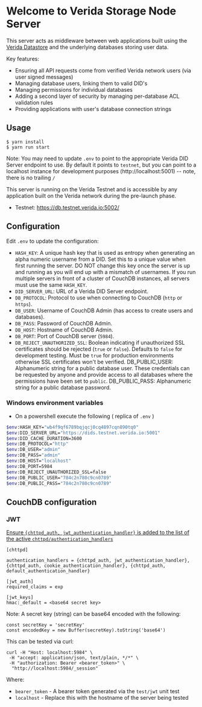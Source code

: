 # Welcome to Verida Storage Node Server

This server acts as middleware between web applications built using the [Verida Datastore](https://developers.verida.io/docs/concepts/data-storage/) and the underlying databases storing user data.

Key features:

- Ensuring all API requests come from verified Verida network users (via user signed messages)
- Managing database users, linking them to valid DID's
- Managing permissions for individual databases
- Adding a second layer of security by managing per-database ACL validation rules
- Providing applications with user's database connection strings

## Usage

```
$ yarn install
$ yarn run start
```

Note: You may need to update `.env` to point to the appropriate Verida DID Server endpoint to use. By default it points to `testnet`, but you can point to a localhost instance for development purposes (http://localhost:5001) -- note, there is no trailing `/`

This server is running on the Verida Testnet and is accessible by any application built on the Verida network during the pre-launch phase.

- Testnet: https://db.testnet.verida.io:5002/

## Configuration

Edit `.env` to update the configuration:

- `HASH_KEY`: A unique hash key that is used as entropy when generating an alpha numeric username from a DID. Set this to a unique value when first running the server. DO NOT change this key once the server is up and running as you will end up with a mismatch of usernames. If you run multiple servers in front of a cluster of CouchDB instances, all servers must use the same `HASH_KEY`.
- `DID_SERVER_URL`: URL of a Verida DID Server endpoint.
- `DB_PROTOCOL`: Protocol to use when connecting to CouchDB (`http` or `https`).
- `DB_USER`: Username of CouchDB Admin (has access to create users and databases).
- `DB_PASS`: Password of CouchDB Admin.
- `DB_HOST`: Hostname of CouchDB Admin.
- `DB_PORT`: Port of CouchDB server (`5984`).
- `DB_REJECT_UNAUTHORIZED_SSL`: Boolean indicating if unauthorized SSL certificates should be rejected (`true` or `false`). Defaults to `false` for development testing. Must be `true` for production environments otherwise SSL certificates won't be verified.
DB_PUBLIC_USER: Alphanumeric string for a public database user. These credentials can be requested by anyone and provide access to all databases where the permissions have been set to `public`.
DB_PUBLIC_PASS: Alphanumeric string for a public database password.

### Windows environment variables

* On a powershell execute the following ( replica of `.env` )
```bash
$env:HASH_KEY="wb4f9qf6789bqjqcj0cq4897cqn890tq0"
$env:DID_SERVER_URL="https://dids.testnet.verida.io:5001"
$env:DID_CACHE_DURATION=3600
$env:DB_PROTOCOL="http"
$env:DB_USER="admin"
$env:DB_PASS="admin"
$env:DB_HOST="localhost"
$env:DB_PORT=5984
$env:DB_REJECT_UNAUTHORIZED_SSL=false
$env:DB_PUBLIC_USER="784c2n780c9cn0789"
$env:DB_PUBLIC_PASS="784c2n780c9cn0789"
```


## CouchDB configuration

### JWT

[Ensure `{chttpd_auth, jwt_authentication_handler}` is added to the list of the active `chttpd/authentication_handlers`](https://docs.couchdb.org/en/stable/api/server/authn.html?highlight=jwt#jwt-authentication)

```
[chttpd]

authentication_handlers = {chttpd_auth, jwt_authentication_handler}, {chttpd_auth, cookie_authentication_handler}, {chttpd_auth, default_authentication_handler}

[jwt_auth]
required_claims = exp

[jwt_keys]
hmac:_default = <base64 secret key>
```

Note: A secret key (string) can be base64 encoded with the following:

```
const secretKey = 'secretKey'
const encodedKey = new Buffer(secretKey).toString('base64')
```

This can be tested via curl:

```
curl -H "Host: localhost:5984" \
 -H "accept: application/json, text/plain, */*" \
 -H "authorization: Bearer <bearer_token>" \
  "http://localhost:5984/_session"
```

Where:

- `bearer_token` - A bearer token generated via the `test/jwt` unit test
- `localhost` - Replace this with the hostname of the server being tested
